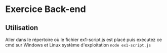 # Exercice Back-end

## Utilisation
Aller dans le répertoire où le fichier ex1-script.js est placé puis exécutez ce cmd sur Windows et Linux système d'exploitation
`node ex1-script.js`
